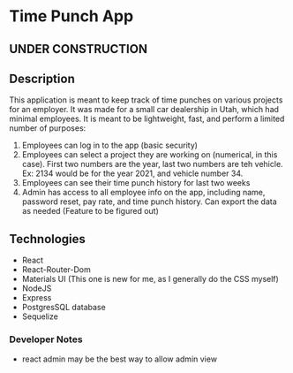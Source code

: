 # Time Punch  App
## UNDER CONSTRUCTION
## Description
This application is meant to keep track of time punches on various projects for an employer. It was made for a small car dealership in Utah, which had minimal employees. It is meant to be lightweight, fast, and perform a limited number of purposes:
1. Employees can log in to the app (basic security)
2. Employees can select a project they are working on (numerical, in this case). First two numbers are the year, last two numbers are teh vehicle. Ex: 2134 would be for the year 2021, and vehicle number 34.
3. Employees can see their time punch history for last two weeks
4. Admin has access to all employee info on the app, including name, password reset, pay rate, and time punch history. Can export the data as needed (Feature to be figured out)
## Technologies
- React
- React-Router-Dom
- Materials UI (This one is new for me, as I generally do the CSS myself)
- NodeJS
- Express
- PostgresSQL database
- Sequelize

### Developer Notes
- react admin may be the best way to allow admin view